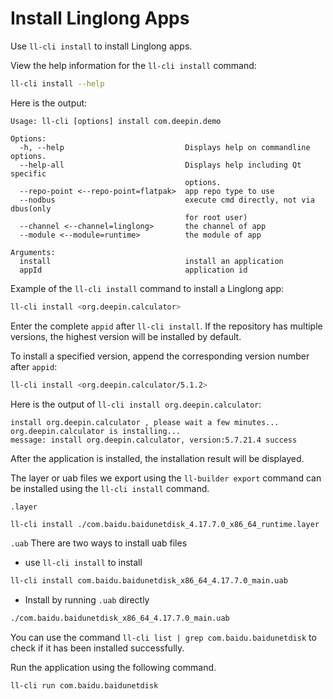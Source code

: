 <!--
SPDX-FileCopyrightText: 2023 UnionTech Software Technology Co., Ltd.

SPDX-License-Identifier: LGPL-3.0-or-later
-->

# Install Linglong Apps

Use `ll-cli install` to install Linglong apps.

View the help information for the `ll-cli install` command:

```bash
ll-cli install --help
```

Here is the output:

```text
Usage: ll-cli [options] install com.deepin.demo

Options:
  -h, --help                           Displays help on commandline options.
  --help-all                           Displays help including Qt specific
                                       options.
  --repo-point <--repo-point=flatpak>  app repo type to use
  --nodbus                             execute cmd directly, not via dbus(only
                                       for root user)
  --channel <--channel=linglong>       the channel of app
  --module <--module=runtime>          the module of app

Arguments:
  install                              install an application
  appId                                application id
```

Example of the `ll-cli install` command to install a Linglong app:

```bash
ll-cli install <org.deepin.calculator>
```

Enter the complete `appid` after `ll-cli install`. If the repository has multiple versions, the highest version will be installed by default.

To install a specified version, append the corresponding version number after `appid`:

```bash
ll-cli install <org.deepin.calculator/5.1.2>
```

Here is the output of `ll-cli install org.deepin.calculator`:

```text
install org.deepin.calculator , please wait a few minutes...
org.deepin.calculator is installing...
message: install org.deepin.calculator, version:5.7.21.4 success
```

After the application is installed, the installation result will be displayed.

The layer or uab files we export using the `ll-builder export` command can be installed using the `ll-cli install` command.

`.layer`
```bash
ll-cli install ./com.baidu.baidunetdisk_4.17.7.0_x86_64_runtime.layer
```

`.uab`
There are two ways to install uab files
- use `ll-cli install` to install
```bash
ll-cli install com.baidu.baidunetdisk_x86_64_4.17.7.0_main.uab
```

- Install by running `.uab` directly
```bash
./com.baidu.baidunetdisk_x86_64_4.17.7.0_main.uab
```

You can use the command `ll-cli list | grep com.baidu.baidunetdisk` to check if it has been installed successfully.

Run the application using the following command.

```bash
ll-cli run com.baidu.baidunetdisk
```
